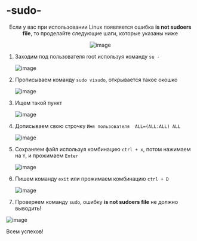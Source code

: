 # -sudo-
<center>
Если у вас при использовании Linux появляется ошибка <b>is not sudoers file</b>, то проделайте следующие шаги, которые указаны ниже

<p align="center">
  <img src="https://github.com/user-attachments/assets/0a1ffca4-eb0c-4bd1-bf5a-42182b1117ee" alt="image">
</p>

</center>



1. Заходим под пользователя root используя команду ```su -```

   ![image](https://github.com/user-attachments/assets/8d589248-c5b3-41e0-b282-473b85e99d96)

2. Прописываем команду ```sudo visudo```, открывается такое окошко

   ![image](https://github.com/user-attachments/assets/1a50beba-92d0-4e25-be4a-694d6ed11bae)

3. Ищем такой пункт

   ![image](https://github.com/user-attachments/assets/0a737b08-4715-4231-a99b-24103c211b83)

4. Дописываем свою строчку ```Имя пользователя  ALL=(ALL:ALL) ALL```

   ![image](https://github.com/user-attachments/assets/390f5ca8-29ae-475b-8dea-fe72010c444e)

5. Сохраняем файл используя комбинацию ```ctrl + x```, потом нажимаем на ```Y```, и прожимаем ```Enter```

   ![image](https://github.com/user-attachments/assets/145c32a4-cadf-4a65-b64d-16e4b90c82dc)

6. Пишем команду ```exit``` или прожимаем комбинацию ```ctrl + D```

   ![image](https://github.com/user-attachments/assets/3921ec11-5ba7-4de3-8907-9354defb4730)

8. Проверяем команду ```sudo```, ошибку <b>is not sudoers file</b> не должно выводить!
  
  ![image](https://github.com/user-attachments/assets/c3dfe4c5-6d4c-4aa5-89e8-e6d416763039)


Всем успехов!


   
